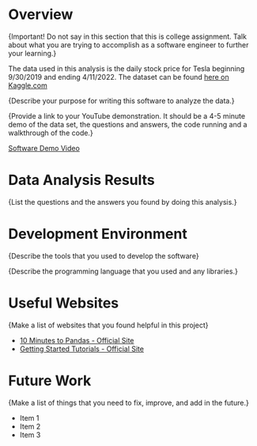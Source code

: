 # Overview

{Important!  Do not say in this section that this is college assignment.  Talk about what you are trying to accomplish as a software engineer to further your learning.}

The data used in this analysis is the daily stock price for Tesla beginning 9/30/2019 and ending 4/11/2022. The dataset can be found [here on Kaggle.com](https://www.kaggle.com/datasets/jillanisofttech/tesla-stock-price)

{Describe your purpose for writing this software to analyze the data.}

{Provide a link to your YouTube demonstration.  It should be a 4-5 minute demo of the data set, the questions and answers, the code running and a walkthrough of the code.}

[Software Demo Video](http://youtube.link.goes.here)

# Data Analysis Results

{List the questions and the answers you found by doing this analysis.}

# Development Environment

{Describe the tools that you used to develop the software}

{Describe the programming language that you used and any libraries.}

# Useful Websites

{Make a list of websites that you found helpful in this project}
* [10 Minutes to Pandas - Official Site](https://pandas.pydata.org/docs/user_guide/10min.html#min)
* [Getting Started Tutorials - Official Site](https://pandas.pydata.org/docs/getting_started/intro_tutorials/index.html)

# Future Work

{Make a list of things that you need to fix, improve, and add in the future.}
* Item 1
* Item 2
* Item 3